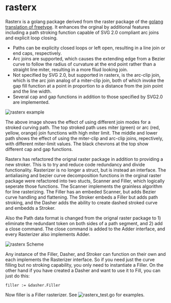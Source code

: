 # rasterx

Rasterx is a golang package derived from the raster package of the [golang translation of freetype](https://github.com/golang/freetype). It enhances the orginal by additional features including a path stroking function capable of SVG 2.0 compliant arc joins and explicit loop closing.

* Paths can be explicity closed loops or left open, resulting in a line join or end caps, respectively.
* Arc joins are supported, which causes the extending edge from a Bezier curve to follow the radius of curvature at the end point rather than a straight line miter, resulting in a more fliud looking join. 
* Not specified by SVG 2.0, but supported in rasterx, is the arc-clip join, which is the arc join analog of a miter-clip join, both of which invoke the gap fill function at a point in proportion to a distance from the join point and the line width.
* Several cap and gap functions in addition to those specified by SVG2.0 are implemented.

![rasterx example](/doc/TestShapes4.svg.png?raw=true "Rasterx Example")

The above image shows the effect of using different join modes for a stroked curving path. The top stroked path uses miter (green) or arc (red, yellow, orange) join functions with high miter limit. The middle and lower path shows the effect of using the miter-clip and arc-clip joins, repectively, with different miter-limit values. The black chevrons at the top show different cap and gap functions.

Rasterx has refactored the orignal raster package in addition to providing a new stroker. This is to try and reduce code redundancy and divide functionality. Rasterizer is no longer a struct, but is instead an interface. The antialiasing and bezier curve decomposition functions in the orginal raster package were refactored into two stucts, Scanner and Filler, which logically seperate those functions. The Scanner implements the grainless algorithm for line rasterizing. The Filler has an embeded Scanner, but adds Bezier curve handling and flattening. The Stroker embeds a Filler but adds path stroking, and the Dasher adds the ability to create dashed stroked curve and embedds a Stroker. 

Also the Path data format is changed from the orignal raster package to 1) eliminate the redundant token on both sides of a path segment, and 2) add a close command. The close command is added to the Adder interface, and every Rasterizer also implements Adder.

![rasterx Scheme](/doc/schematic.png?raw=true "Rasterx Scheme")

Any instance of the Filler, Dasher, and Stroker can function on their own and each implements the Rasterizer interface. So if you need just the curve filling but no stroking capability, you only need to instantiate a Filler. On the other hand if you have created a Dasher and want to use it to Fill, you can just do this:

```golang
filler := &dasher.Filler
```
Now filler is a Filler rasterizer. See ![rasterx_test.go](/rasterx_test.go) for examples.
